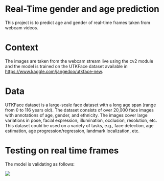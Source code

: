 # Real-Time gender and age prediction

This project is to predict age and gender of real-time frames taken from webcam videos.  

# Context

The images are taken from the webcam stream live using the cv2 module and the model is trained on the UTKFace dataset available in https://www.kaggle.com/jangedoo/utkface-new.

# Data 

UTKFace dataset is a large-scale face dataset with a long age span (range from 0 to 116 years old). The dataset consists of over 20,000 face images with annotations of age, gender, and ethnicity. The images cover large variations in pose, facial expression, illumination, occlusion, resolution, etc. This dataset could be used on a variety of tasks, e.g., face detection, age estimation, age progression/regression, landmark localization, etc.

# Testing on real time frames

The model is validating as follows: 

![](https://github.com/F-Aghaeipoor/DL-Real-Time-Age-and-Gender-Prediction-on-UTKFace/blob/master/Sources/Mylogo.gif)</center>

